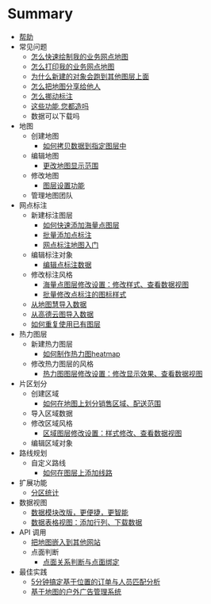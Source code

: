 # Summary

* [帮助](README.md)
* 常见问题
   * [怎么快速绘制我的业务网点地图](draw-map.md)
   * [怎么打印我的业务网点地图](print-map.md)
   * [为什么新建的对象会跑到其他图层上面](cur-layer.md)
   * [怎么把地图分享给他人](shared-map.md)
   * [怎么挪动标注](move-mark.md)
   * [这些功能,您都造吗](new-function.md)
   * 数据可以下载吗
* 地图
   * 创建地图
       * [如何拷贝数据到指定图层中](copy-data.md)
   * 编辑地图
       * [更改地图显示范围](change-map.md)
   * 修改地图
       * [图层设置功能](layer-settings.md)
   * 管理地图团队
* 网点标注
   * 新建标注图层
       * [如何快速添加海量点图层](bigdata-layer.md)
       * [批量添加点标注](maker-batch.md)
       * [网点标注地图入门](map-entry.md)
   * 编辑标注对象
       * [编辑点标注数据](mark-data.md)
   * 修改标注风格
       * [海量点图层修改设置：修改样式、查看数据视图](set-mass-layer.md)
       * [批量修改点标注的图标样式](batch-modify-maker.md)
   * [从地图慧导入数据](import-dituhui.md)
   * [从高德云图导入数据](import-amap.md)
   * [如何重复使用已有图层](copy-layer.md)
* 热力图层
   * 新建热力图层
       * [如何制作热力图heatmap](create-heatmap.md)
   * 修改热力图层的风格
       * [热力图图层修改设置：修改显示效果、查看数据视图](heatmap-setting.md)
* 片区划分
   * 创建区域
       * [如何在地图上划分销售区域、配送范围](draw-region.md)
   * 导入区域数据
   * 修改区域风格
       * [区域图层修改设置：样式修改、查看数据视图](regionlayer-setting.md)
   * 编辑区域对象
* 路线规划
   * 自定义路线
       * [如何在图层上添加线路](add-line.md)
* 扩展功能
   * [分区统计](statistic-analysis.md)
* 数据视图
   * [数据模块改版，更便捷，更智能](data-template.md)
   * [数据表格视图：添加行列、下载数据](data-tale-view.md)
* API 调用
   * [把地图嵌入到其他网站](map-embed.md)
   * 点面判断
       * [点面关系判断与点面绑定](marker-in-region.md)
* 最佳实践
   * [5分钟搞定基于位置的订单与人员匹配分析](geobi-heatmap.md)
   * [基于地图的户外广告管理系统](outdoors-ad.md)

